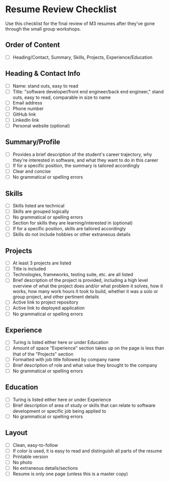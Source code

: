 # Resume Review Checklist

Use this checklist for the final review of M3 resumes after they've gone through the small group workshops.

## Order of Content
- [ ] Heading/Contact, Summary, Skills, Projects, Experience/Education

## Heading & Contact Info
- [ ] Name: stand outs, easy to read
- [ ] Title: "software developer/front end engineer/back end engineer," stand outs, easy to read, comparable in size to name 
- [ ] Email address
- [ ] Phone number
- [ ] GitHub link
- [ ] LinkedIn link
- [ ] Personal website (optional)

## Summary/Profile
- [ ] Provides a brief description of the student's career trajectory, why they're interested in software, and what they want to do in this career
- [ ] If for a specific position, the summary is tailored accordingly
- [ ] Clear and concise
- [ ] No grammatical or spelling errors

## Skills
- [ ] Skills listed are technical
- [ ] Skills are grouped logically
- [ ] No grammatical or spelling errors
- [ ] Section for skills they are learning/interested in (optional)
- [ ] If for a specific position, skills are tailored accordingly
- [ ] Skills do not include hobbies or other extraneous details

## Projects
- [ ] At least 3 projects are listed
- [ ] Title is included
- [ ] Technologies, frameworks, testing suite, etc. are all listed
- [ ] Brief description of the project is provided, including a high level overview of what the project does and/or what problem it solves, how it works, how many work hours it took to build, whether it was a solo or group project, and other pertinent details
- [ ] Active link to project repository
- [ ] Active link to deployed application
- [ ] No grammatical or spelling errors

## Experience
- [ ] Turing is listed either here or under Education
- [ ] Amount of space "Experience" section takes up on the page is less than that of the "Projects" section
- [ ] Formatted with job title followed by company name
- [ ] Brief description of role and what value they brought to the company
- [ ] No grammatical or spelling errors

## Education
- [ ] Turing is listed either here or under Experience
- [ ] Brief description of area of study or skills that can relate to software development or specific job being applied to
- [ ] No grammatical or spelling errors

## Layout
- [ ] Clean, easy-to-follow
- [ ] If color is used, it is easy to read and distinguish all parts of the resume 
- [ ] Printable version
- [ ] No photo
- [ ] No extraneous details/sections
- [ ] Resume is only one page (unless this is a master copy)
